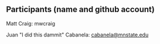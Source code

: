 Participants (name and github account)
--------------------------------------

Matt Craig: mwcraig

Juan "I did this dammit" Cabanela: cabanela@mnstate.edu

